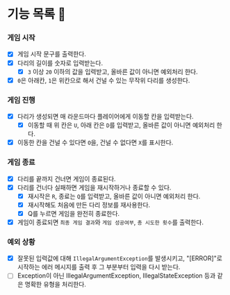 # 기능 목록 🚀

### 게임 시작
- [x] 게임 시작 문구를 출력한다.
- [x] 다리의 길이를 숫자로 입력받는다.
  - [x] `3` 이상 `20` 이하의 값을 입력받고, 올바른 값이 아니면 예외처리 한다.
- [x] `0`은 아래칸, `1`은 위칸으로 해서 건널 수 있는 무작위 다리를 생성한다.

###  게임 진행
- [x] 다리가 생성되면 매 라운드마다 플레이어에게 이동할 칸을 입력받는다.
  - [x] 이동할 때 위 칸은 `U`, 아래 칸은 `D`를 입력받고, 올바른 값이 아니면 예외처리 한다.
- [x] 이동한 칸을 건널 수 있다면 `O`을, 건널 수 없다면 `X`를 표시한다.

### 게임 종료
- [x] 다리를 끝까지 건너면 게임이 종료된다.
- [x] 다리를 건너다 실패하면 게임을 재시작하거나 종료할 수 있다.
  - [x] 재시작은 `R`, 종료는 `Q`를 입력받고, 올바른 값이 아니면 예외처리 한다.
  - [x] 재시작해도 처음에 만든 다리 정보를 재사용한다.
  - [x] Q를 누르면 게임을 완전히 종료한다.
- [x] 게임이 종료되면 `최종 게임 결과`와 `게임 성공여부`, `총 시도한 횟수`를 출력한다.

### 예외 상황
- [x] 잘못된 입력값에 대해 `IllegalArgumentException`를 발생시키고, "[ERROR]"로 시작하는 에러 메시지를 출력 후 그 부분부터 입력을 다시 받는다.
- [ ] Exception이 아닌 IllegalArgumentException, IllegalStateException 등과 같은 명확한 유형을 처리한다.